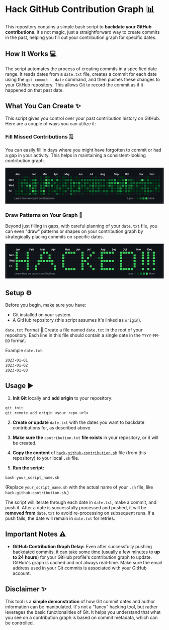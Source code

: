 # Hack GitHub Contribution Graph 📊
This repository contains a simple bash script to **backdate your GitHub contributions**. It's not magic, just a straightforward way to create commits in the past, helping you fill out your contribution graph for specific dates.

## How It Works 💻
The script automates the process of creating commits in a specified date range. It reads dates from a `date.txt` file, creates a commit for each date using the `git commit --date` command, and then pushes these changes to your GitHub repository. This allows Git to record the commit as if it happened on that past date.

## What You Can Create ✨
This script gives you control over your past contribution history on GitHub. Here are a couple of ways you can utilize it:

### Fill Missed Contributions 🗓️
You can easily fill in days where you might have forgotten to commit or had a gap in your activity. This helps in maintaining a consistent-looking contribution graph.

![Busy Contribution Graph](./screenshots/busy_contribution_graph.png)

### Draw Patterns on Your Graph 🎨
Beyond just filling in gaps, with careful planning of your `date.txt` file, you can even "draw" patterns or shapes on your contribution graph by strategically placing commits on specific dates.

![Visual Contribution Graph](./screenshots/visual_contribution_graph.png)

## Setup ⚙️
Before you begin, make sure you have:
- Git installed on your system.
- A GitHub repository (this script assumes it's linked as `origin`).

`date.txt` Format 📅
Create a file named `date.txt` in the root of your repository. Each line in this file should contain a single date in the `YYYY-MM-DD` format.

Example `date.txt`:
```
2023-01-01
2023-01-02
2023-01-03
```

## Usage ▶️
1. **Init Git** locally and **add origin** to your repository:
```
git init
git remote add origin <your repo url>
```
2. **Create or update** `date.txt` with the dates you want to backdate contributions for, as described above.

3. **Make sure the** `contribution.txt` **file exists** in your repository, or it will be created.

4. **Copy the content** of [`hack-github-contribution.sh`](./hack-github-contribution.sh) file (from this repository) to your local `.sh` file.

5. **Run the script:**
```
bash your_script_name.sh
```
(Replace `your_script_name.sh` with the actual name of your `.sh` file, like `hack-github-contribution.sh`.)

The script will iterate through each date in `date.txt`, make a commit, and push it. After a date is successfully processed and pushed, it will be **removed from** `date.txt` to avoid re-processing on subsequent runs. If a push fails, the date will remain in `date.txt` for retries.

## Important Notes ⚠️
- **GitHub Contribution Graph Delay:** Even after successfully pushing backdated commits, it can take some time (usually a few minutes to **up to 24 hours**) for your GitHub profile's contribution graph to update. GitHub's graph is cached and not always real-time. Make sure the email address used in your Git commits is associated with your GitHub account.

## Disclaimer ✨
This tool is a **simple demonstration** of how Git commit dates and author information can be manipulated. It's not a "fancy" hacking tool, but rather leverages the basic functionalities of Git. It helps you understand that what you see on a contribution graph is based on commit metadata, which can be controlled.